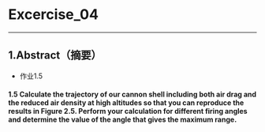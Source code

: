 # Excercise_04
***

## **1.Abstract（摘要）**
* 作业1.5


#### 1.5 Calculate the trajectory of our cannon shell including both air drag and the reduced air density at high altitudes so that you can reproduce the results in Figure 2.5. Perform your calculation for different firing angles and determine the value of the angle that gives the maximum range.
